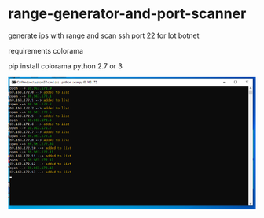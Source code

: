 # range-generator-and-port-scanner
generate ips with range and scan ssh port 22 for Iot botnet

requirements colorama

pip install colorama
python 2.7 or  3


![](https://github.com/BLackWolf-researcher/range-generator-and-port-scanner/blob/master/Screenshot_1.png)
